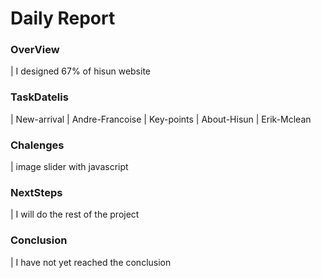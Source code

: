 # Daily Report

### OverView

| I designed 67% of hisun website

### TaskDatelis

| New-arrival
| Andre-Francoise
| Key-points
| About-Hisun
| Erik-Mclean

### Chalenges 

| image slider with javascript

### NextSteps

| I will do the rest of the project

### Conclusion
| I have not yet reached the conclusion
